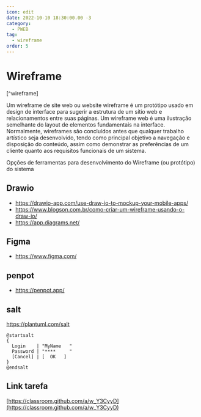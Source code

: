 ```yaml
---
icon: edit
date: 2022-10-10 18:30:00.00 -3
category:
  - PWEB
tag:
  - wireframe
order: 5
---
```


# Wireframe

[^wireframe]

Um wireframe de site web ou website wireframe é um protótipo usado em design de interface para sugerir a estrutura de um sítio web e relacionamentos entre suas páginas. Um wireframe web é uma ilustração semelhante do layout de elementos fundamentais na interface. Normalmente, wireframes são concluídos antes que qualquer trabalho artístico seja desenvolvido, tendo como principal objetivo a navegação e disposição do conteúdo, assim como demonstrar as preferências de um cliente quanto aos requisitos funcionais de um sistema.


Opções de ferramentas para desenvolvimento do Wireframe (ou protótipo) do sistema

## Drawio
- https://drawio-app.com/use-draw-io-to-mockup-your-mobile-apps/
- https://www.blogson.com.br/como-criar-um-wireframe-usando-o-draw-io/
- https://app.diagrams.net/


## Figma

- https://www.figma.com/

## penpot

- https://penpot.app/

## salt
https://plantuml.com/salt

```plantuml
@startsalt
{
  Login    | "MyName   "
  Password | "****     "
  [Cancel] | [  OK   ]
}
@endsalt

```

## Link tarefa 

[https://classroom.github.com/a/w_Y3CyyD](https://classroom.github.com/a/w_Y3CyyD)

<!-- @include: ../bib/bib.md -->